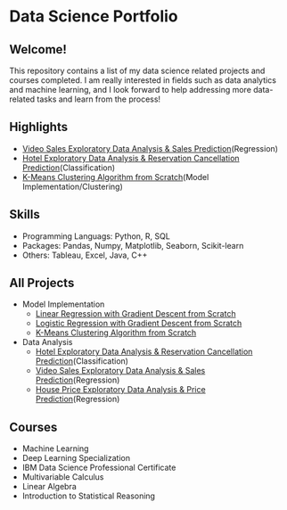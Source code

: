 # Data Science Portfolio

## Welcome!

This repository contains a list of my data science related projects and courses completed. I am really interested in fields such as data analytics and machine learning, and I look forward to help addressing more data-related tasks and learn from the process!

## Highlights
  - [Video Sales Exploratory Data Analysis & Sales Prediction](https://github.com/RandomY-2/Video_Game_Regressional_Analysis)(Regression)
  - [Hotel Exploratory Data Analysis & Reservation Cancellation Prediction](https://github.com/RandomY-2/Hotel_Reservation_Prediction)(Classification)
  - [K-Means Clustering Algorithm from Scratch](https://github.com/RandomY-2/K_Means_Clustering_From_Scratch)(Model Implementation/Clustering)

## Skills

 - Programming Languags: Python, R, SQL
 - Packages: Pandas, Numpy, Matplotlib, Seaborn, Scikit-learn
 - Others: Tableau, Excel, Java, C++

## All Projects

- Model Implementation
  - [Linear Regression with Gradient Descent from Scratch](https://github.com/RandomY-2/Linear_Regression_From_Scratch)
  - [Logistic Regression with Gradient Descent from Scratch](https://github.com/RandomY-2/Logistic_Regression_From_Scratch)
  - [K-Means Clustering Algorithm from Scratch](https://github.com/RandomY-2/K_Means_Clustering_From_Scratch)
- Data Analysis 
  - [Hotel Exploratory Data Analysis & Reservation Cancellation Prediction](https://github.com/RandomY-2/Hotel_Reservation_Prediction)(Classification)
  - [Video Sales Exploratory Data Analysis & Sales Prediction](https://github.com/RandomY-2/Video_Game_Regressional_Analysis)(Regression)
  - [House Price Exploratory Data Analysis & Price Prediction](https://github.com/RandomY-2/House_Price_Prediction)(Regression)

## Courses 

- Machine Learning
- Deep Learning Specialization
- IBM Data Science Professional Certificate
- Multivariable Calculus
- Linear Algebra
- Introduction to Statistical Reasoning

